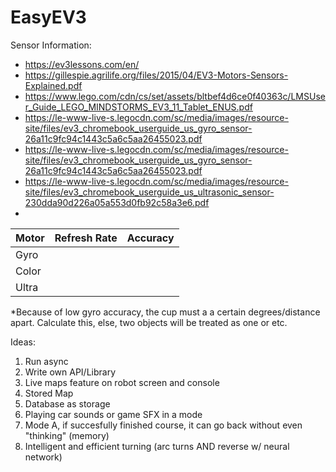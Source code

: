 # EasyEV3


Sensor Information:
- https://ev3lessons.com/en/
- https://gillespie.agrilife.org/files/2015/04/EV3-Motors-Sensors-Explained.pdf
- https://www.lego.com/cdn/cs/set/assets/bltbef4d6ce0f40363c/LMSUser_Guide_LEGO_MINDSTORMS_EV3_11_Tablet_ENUS.pdf
- https://le-www-live-s.legocdn.com/sc/media/images/resource-site/files/ev3_chromebook_userguide_us_gyro_sensor-26a11c9fc94c1443c5a6c5aa26455023.pdf
- https://le-www-live-s.legocdn.com/sc/media/images/resource-site/files/ev3_chromebook_userguide_us_gyro_sensor-26a11c9fc94c1443c5a6c5aa26455023.pdf
- https://le-www-live-s.legocdn.com/sc/media/images/resource-site/files/ev3_chromebook_userguide_us_ultrasonic_sensor-230dda90d226a05a553d0fb92c58a3e6.pdf
- 

| Motor | Refresh Rate | Accuracy |
| ----- | ------------ | -------- |
| Gyro  | 
| Color | 
| Ultra | 

*Because of low gyro accuracy, the cup must a a certain degrees/distance apart. Calculate this, else, two objects will be 
treated as one or etc.

Ideas:
1. Run async
2. Write own API/Library
3. Live maps feature on robot screen and console
4. Stored Map
5. Database as storage
6. Playing car sounds or game SFX in a mode
7. Mode A, if succesfully finished course, it can go back without even "thinking" (memory)
8. Intelligent and efficient turning (arc turns AND reverse w/ neural network)